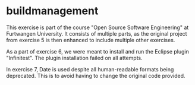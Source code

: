 # buildmanagement
This exercise is part of the course "Open Source Software Engineering" at Furtwangen University.
It consists of multiple parts, as the original project from exercise 5 is then enhanced to include multiple other exercises.

As a part of exercise 6, we were meant to install and run the Eclipse plugin "Infinitest". The plugin installation failed on all attempts.

In exercise 7, Date is used despite all human-readable formats being deprecated. This is to avoid having to change the original code provided.
